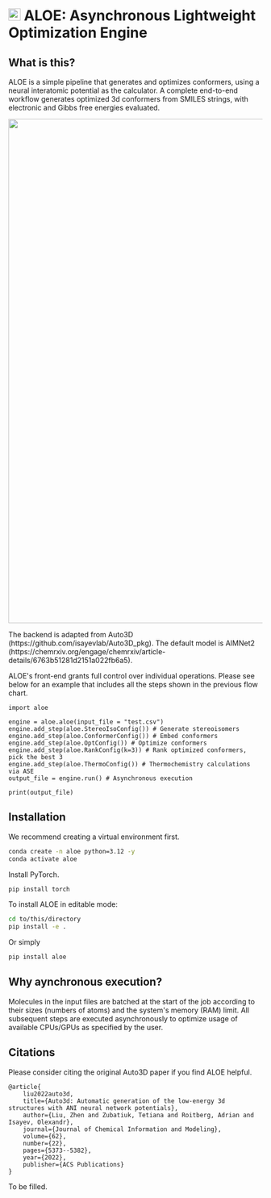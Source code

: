 # <img src="pics/aloe.png" width="24"/> ALOE: Asynchronous Lightweight Optimization Engine


## What is this?

ALOE is a simple pipeline that generates and optimizes conformers, using a neural interatomic potential as the calculator. A complete end-to-end workflow generates optimized 3d conformers from SMILES strings, with electronic and Gibbs free energies evaluated.

<p align="center">
    <img src="pics/ALOE_flowchart.png" width="1000" style="display: block"/>
<p>
The backend is adapted from Auto3D (https://github.com/isayevlab/Auto3D_pkg). The default model is AIMNet2 (https://chemrxiv.org/engage/chemrxiv/article-details/6763b51281d2151a022fb6a5).

ALOE's front-end grants full control over individual operations. Please see below for an example that includes all the steps shown in the previous flow chart.

```python3
import aloe

engine = aloe.aloe(input_file = "test.csv")
engine.add_step(aloe.StereoIsoConfig()) # Generate stereoisomers
engine.add_step(aloe.ConformerConfig()) # Embed conformers
engine.add_step(aloe.OptConfig()) # Optimize conformers
engine.add_step(aloe.RankConfig(k=3)) # Rank optimized conformers, pick the best 3
engine.add_step(aloe.ThermoConfig()) # Thermochemistry calculations via ASE
output_file = engine.run() # Asynchronous execution

print(output_file)
```

## Installation

We recommend creating a virtual environment first. 
```bash
conda create -n aloe python=3.12 -y
conda activate aloe
```

Install PyTorch. 

```bash
pip install torch
```

To install ALOE in editable mode:
```bash
cd to/this/directory
pip install -e .
```

Or simply
```bash
pip install aloe
```

## Why aynchronous execution?

Molecules in the input files are batched at the start of the job according to their sizes (numbers of atoms) and the system's memory (RAM) limit. All subsequent steps are executed asynchronously to optimize usage of available CPUs/GPUs as specified by the user.

## Citations

Please consider citing the original Auto3D paper if you find ALOE helpful. 

```
@article{
    liu2022auto3d,
    title={Auto3d: Automatic generation of the low-energy 3d structures with ANI neural network potentials},
    author={Liu, Zhen and Zubatiuk, Tetiana and Roitberg, Adrian and Isayev, Olexandr},
    journal={Journal of Chemical Information and Modeling},
    volume={62},
    number={22},
    pages={5373--5382},
    year={2022},
    publisher={ACS Publications}
}
```

To be filled.
